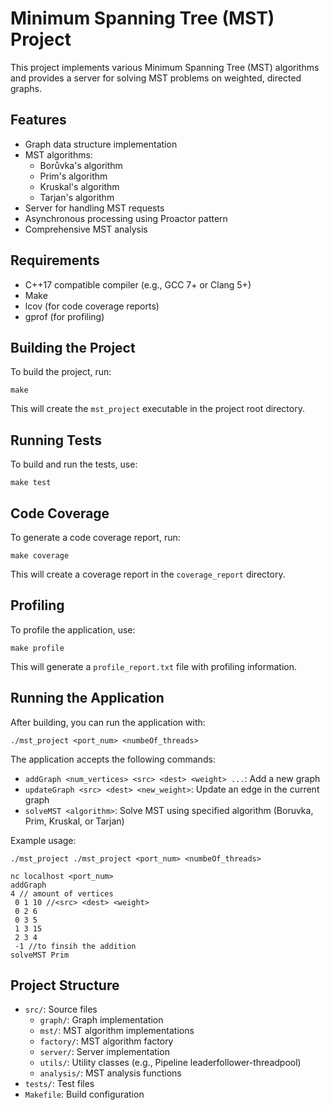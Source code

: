 # Minimum Spanning Tree (MST) Project

This project implements various Minimum Spanning Tree (MST) algorithms and provides a server for solving MST problems on weighted, directed graphs.

## Features

- Graph data structure implementation
- MST algorithms:
  - Borůvka's algorithm
  - Prim's algorithm
  - Kruskal's algorithm
  - Tarjan's algorithm
- Server for handling MST requests
- Asynchronous processing using Proactor pattern
- Comprehensive MST analysis

## Requirements

- C++17 compatible compiler (e.g., GCC 7+ or Clang 5+)
- Make
- lcov (for code coverage reports)
- gprof (for profiling)

## Building the Project

To build the project, run:

```
make
```

This will create the `mst_project` executable in the project root directory.

## Running Tests

To build and run the tests, use:

```
make test
```

## Code Coverage

To generate a code coverage report, run:

```
make coverage
```

This will create a coverage report in the `coverage_report` directory.

## Profiling

To profile the application, use:

```
make profile
```

This will generate a `profile_report.txt` file with profiling information.

## Running the Application

After building, you can run the application with:

```
./mst_project <port_num> <numbeOf_threads>
```

The application accepts the following commands:

- `addGraph <num_vertices> <src> <dest> <weight> ...`: Add a new graph
- `updateGraph <src> <dest> <new_weight>`: Update an edge in the current graph
- `solveMST <algorithm>`: Solve MST using specified algorithm (Boruvka, Prim, Kruskal, or Tarjan)

Example usage:

```
./mst_project ./mst_project <port_num> <numbeOf_threads>
```
```
nc localhost <port_num>
addGraph 
4 // amount of vertices
 0 1 10 //<src> <dest> <weight>
 0 2 6 
 0 3 5 
 1 3 15 
 2 3 4
 -1 //to finsih the addition
solveMST Prim
```

## Project Structure

- `src/`: Source files
  - `graph/`: Graph implementation
  - `mst/`: MST algorithm implementations
  - `factory/`: MST algorithm factory
  - `server/`: Server implementation
  - `utils/`: Utility classes (e.g., Pipeline leaderfollower-threadpool)
  - `analysis/`: MST analysis functions
- `tests/`: Test files
- `Makefile`: Build configuration

